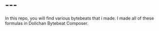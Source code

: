# ---
In this repo, you will find various bytebeats that i made. I made all of these formulas in Dollchan Bytebeat Composer.
